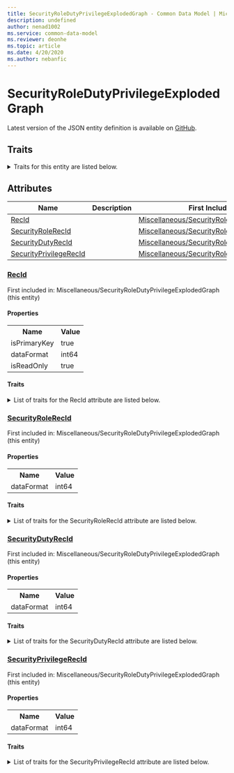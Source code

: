 ```yaml
---
title: SecurityRoleDutyPrivilegeExplodedGraph - Common Data Model | Microsoft Docs
description: undefined
author: nenad1002
ms.service: common-data-model
ms.reviewer: deonhe
ms.topic: article
ms.date: 4/20/2020
ms.author: nebanfic
---
```


# SecurityRoleDutyPrivilegeExplodedGraph

  
 Latest version of the JSON entity definition is available on <a href="https://github.com/Microsoft/CDM/tree/master/schemaDocuments/core/operationsCommon/Tables/System/SystemAdministration/Miscellaneous/SecurityRoleDutyPrivilegeExplodedGraph.cdm.json" target="_blank">GitHub</a>.  

## Traits

<details>
<summary>Traits for this entity are listed below.  
</summary>

**is.identifiedBy**  
  names a specifc identity attribute to use with an entity  <table><tr><th>Parameter</th><th>Value</th><th>Data type</th><th>Explanation</th></tr><tr><td>attribute</td><td>[SecurityRoleDutyPrivilegeExplodedGraph/(resolvedAttributes)/RecId](#RecId)</td><td>attribute</td><td></td></tr></table>

**is.CDM.entityVersion**  
  <table><tr><th>Parameter</th><th>Value</th><th>Data type</th><th>Explanation</th></tr><tr><td>versionNumber</td><td>"1.0.0"</td><td>string</td><td>semantic version number of the entity</td></tr></table>

**is.application.releaseVersion**  
  <table><tr><th>Parameter</th><th>Value</th><th>Data type</th><th>Explanation</th></tr><tr><td>releaseVersion</td><td>"10.0.13.0"</td><td>string</td><td>semantic version number of the application introducing this entity</td></tr></table>

</details>

## Attributes

|Name|Description|First Included in Instance|
|---|---|---|
|[RecId](#RecId)||<a href="SecurityRoleDutyPrivilegeExplodedGraph.md" target="_blank">Miscellaneous/SecurityRoleDutyPrivilegeExplodedGraph</a>|
|[SecurityRoleRecId](#SecurityRoleRecId)||<a href="SecurityRoleDutyPrivilegeExplodedGraph.md" target="_blank">Miscellaneous/SecurityRoleDutyPrivilegeExplodedGraph</a>|
|[SecurityDutyRecId](#SecurityDutyRecId)||<a href="SecurityRoleDutyPrivilegeExplodedGraph.md" target="_blank">Miscellaneous/SecurityRoleDutyPrivilegeExplodedGraph</a>|
|[SecurityPrivilegeRecId](#SecurityPrivilegeRecId)||<a href="SecurityRoleDutyPrivilegeExplodedGraph.md" target="_blank">Miscellaneous/SecurityRoleDutyPrivilegeExplodedGraph</a>|

### <a href=#RecId name="RecId">RecId</a>

First included in: Miscellaneous/SecurityRoleDutyPrivilegeExplodedGraph (this entity)  

#### Properties

<table><tr><th>Name</th><th>Value</th></tr><tr><td>isPrimaryKey</td><td>true</td></tr><tr><td>dataFormat</td><td>int64</td></tr><tr><td>isReadOnly</td><td>true</td></tr></table>

#### Traits

<details>
<summary>List of traits for the RecId attribute are listed below.</summary>

**is.dataFormat.integer**  
**is.dataFormat.big**  
**is.identifiedBy**  
names a specifc identity attribute to use with an entity  <table><tr><th>Parameter</th><th>Value</th><th>Data type</th><th>Explanation</th></tr><tr><td>attribute</td><td>[SecurityRoleDutyPrivilegeExplodedGraph/(resolvedAttributes)/RecId](#RecId)</td><td>attribute</td><td></td></tr></table>

**is.readOnly**  
**is.dataFormat.integer**  
**is.dataFormat.big**  
</details>

### <a href=#SecurityRoleRecId name="SecurityRoleRecId">SecurityRoleRecId</a>

First included in: Miscellaneous/SecurityRoleDutyPrivilegeExplodedGraph (this entity)  

#### Properties

<table><tr><th>Name</th><th>Value</th></tr><tr><td>dataFormat</td><td>int64</td></tr></table>

#### Traits

<details>
<summary>List of traits for the SecurityRoleRecId attribute are listed below.</summary>

**is.dataFormat.integer**  
**is.dataFormat.big**  
**is.dataFormat.integer**  
**is.dataFormat.big**  
</details>

### <a href=#SecurityDutyRecId name="SecurityDutyRecId">SecurityDutyRecId</a>

First included in: Miscellaneous/SecurityRoleDutyPrivilegeExplodedGraph (this entity)  

#### Properties

<table><tr><th>Name</th><th>Value</th></tr><tr><td>dataFormat</td><td>int64</td></tr></table>

#### Traits

<details>
<summary>List of traits for the SecurityDutyRecId attribute are listed below.</summary>

**is.dataFormat.integer**  
**is.dataFormat.big**  
**is.dataFormat.integer**  
**is.dataFormat.big**  
</details>

### <a href=#SecurityPrivilegeRecId name="SecurityPrivilegeRecId">SecurityPrivilegeRecId</a>

First included in: Miscellaneous/SecurityRoleDutyPrivilegeExplodedGraph (this entity)  

#### Properties

<table><tr><th>Name</th><th>Value</th></tr><tr><td>dataFormat</td><td>int64</td></tr></table>

#### Traits

<details>
<summary>List of traits for the SecurityPrivilegeRecId attribute are listed below.</summary>

**is.dataFormat.integer**  
**is.dataFormat.big**  
**is.dataFormat.integer**  
**is.dataFormat.big**  
</details>
